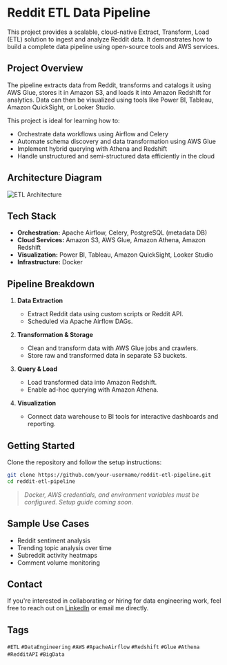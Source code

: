 
# Reddit ETL Data Pipeline

This project provides a scalable, cloud-native Extract, Transform, Load (ETL) solution to ingest and analyze Reddit data. It demonstrates how to build a complete data pipeline using open-source tools and AWS services.

## Project Overview

The pipeline extracts data from Reddit, transforms and catalogs it using AWS Glue, stores it in Amazon S3, and loads it into Amazon Redshift for analytics. Data can then be visualized using tools like Power BI, Tableau, Amazon QuickSight, or Looker Studio.

This project is ideal for learning how to:
- Orchestrate data workflows using Airflow and Celery
- Automate schema discovery and data transformation using AWS Glue
- Implement hybrid querying with Athena and Redshift
- Handle unstructured and semi-structured data efficiently in the cloud

## Architecture Diagram

![ETL Architecture](./path-to-your-image.png)

## Tech Stack

- **Orchestration:** Apache Airflow, Celery, PostgreSQL (metadata DB)
- **Cloud Services:** Amazon S3, AWS Glue, Amazon Athena, Amazon Redshift
- **Visualization:** Power BI, Tableau, Amazon QuickSight, Looker Studio
- **Infrastructure:** Docker

## Pipeline Breakdown

1. **Data Extraction**
   - Extract Reddit data using custom scripts or Reddit API.
   - Scheduled via Apache Airflow DAGs.
  
2. **Transformation & Storage**
   - Clean and transform data with AWS Glue jobs and crawlers.
   - Store raw and transformed data in separate S3 buckets.

3. **Query & Load**
   - Load transformed data into Amazon Redshift.
   - Enable ad-hoc querying with Amazon Athena.

4. **Visualization**
   - Connect data warehouse to BI tools for interactive dashboards and reporting.

## Getting Started

Clone the repository and follow the setup instructions:

```bash
git clone https://github.com/your-username/reddit-etl-pipeline.git
cd reddit-etl-pipeline
```

> *Docker, AWS credentials, and environment variables must be configured. Setup guide coming soon.*

## Sample Use Cases

- Reddit sentiment analysis  
- Trending topic analysis over time  
- Subreddit activity heatmaps  
- Comment volume monitoring  

## Contact

If you're interested in collaborating or hiring for data engineering work, feel free to reach out on [LinkedIn](https://www.linkedin.com/in/shreyasgk/) or email me directly.

## Tags

`#ETL` `#DataEngineering` `#AWS` `#ApacheAirflow` `#Redshift` `#Glue` `#Athena` `#RedditAPI` `#BigData`
